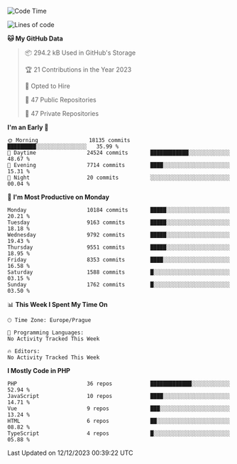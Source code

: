 <!--START_SECTION:waka-->
![Code Time](http://img.shields.io/badge/Code%20Time-1%2C583%20hrs%2058%20mins-blue)

![Lines of code](https://img.shields.io/badge/From%20Hello%20World%20I%27ve%20Written-16.0%20million%20lines%20of%20code-blue)

**🐱 My GitHub Data** 

> 📦 294.2 kB Used in GitHub's Storage 
 > 
> 🏆 21 Contributions in the Year 2023
 > 
> 💼 Opted to Hire
 > 
> 📜 47 Public Repositories 
 > 
> 🔑 47 Private Repositories 
 > 
**I'm an Early 🐤** 

```text
🌞 Morning                18135 commits       █████████░░░░░░░░░░░░░░░░   35.99 % 
🌆 Daytime                24524 commits       ████████████░░░░░░░░░░░░░   48.67 % 
🌃 Evening                7714 commits        ████░░░░░░░░░░░░░░░░░░░░░   15.31 % 
🌙 Night                  20 commits          ░░░░░░░░░░░░░░░░░░░░░░░░░   00.04 % 
```
📅 **I'm Most Productive on Monday** 

```text
Monday                   10184 commits       █████░░░░░░░░░░░░░░░░░░░░   20.21 % 
Tuesday                  9163 commits        █████░░░░░░░░░░░░░░░░░░░░   18.18 % 
Wednesday                9792 commits        █████░░░░░░░░░░░░░░░░░░░░   19.43 % 
Thursday                 9551 commits        █████░░░░░░░░░░░░░░░░░░░░   18.95 % 
Friday                   8353 commits        ████░░░░░░░░░░░░░░░░░░░░░   16.58 % 
Saturday                 1588 commits        █░░░░░░░░░░░░░░░░░░░░░░░░   03.15 % 
Sunday                   1762 commits        █░░░░░░░░░░░░░░░░░░░░░░░░   03.50 % 
```


📊 **This Week I Spent My Time On** 

```text
🕑︎ Time Zone: Europe/Prague

💬 Programming Languages: 
No Activity Tracked This Week

🔥 Editors: 
No Activity Tracked This Week
```

**I Mostly Code in PHP** 

```text
PHP                      36 repos            █████████████░░░░░░░░░░░░   52.94 % 
JavaScript               10 repos            ████░░░░░░░░░░░░░░░░░░░░░   14.71 % 
Vue                      9 repos             ███░░░░░░░░░░░░░░░░░░░░░░   13.24 % 
HTML                     6 repos             ██░░░░░░░░░░░░░░░░░░░░░░░   08.82 % 
TypeScript               4 repos             █░░░░░░░░░░░░░░░░░░░░░░░░   05.88 % 
```




 Last Updated on 12/12/2023 00:39:22 UTC
<!--END_SECTION:waka-->
<!--
**AlexKratky/AlexKratky** is a ✨ _special_ ✨ repository because its `README.md` (this file) appears on your GitHub profile.

Here are some ideas to get you started:

- 🔭 I’m currently working on ...
- 🌱 I’m currently learning ...
- 👯 I’m looking to collaborate on ...
- 🤔 I’m looking for help with ...
- 💬 Ask me about ...
- 📫 How to reach me: ...
- 😄 Pronouns: ...
- ⚡ Fun fact: ...
-->
